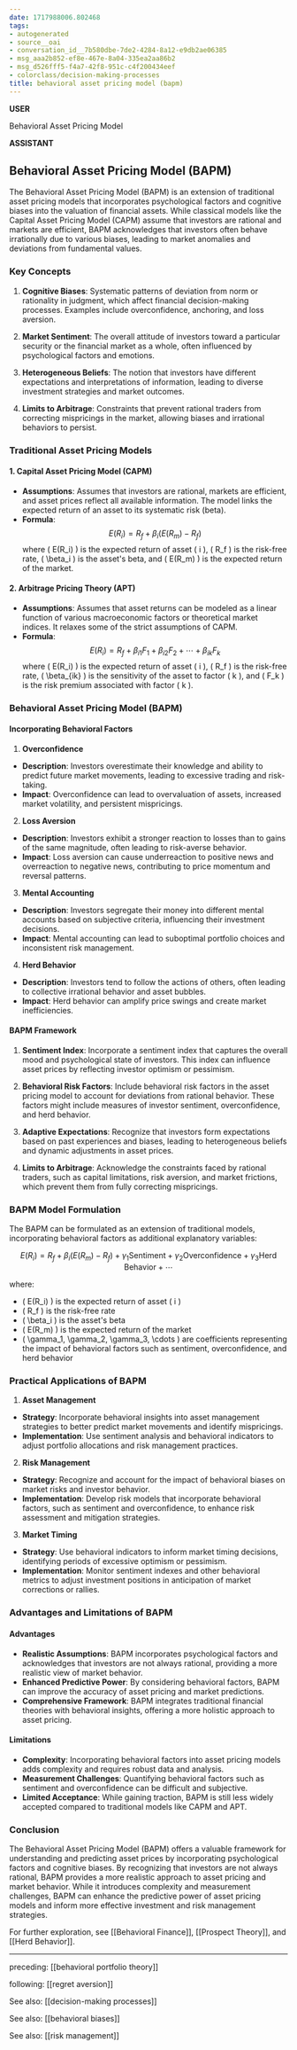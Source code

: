 ```yaml
---
date: 1717988006.802468
tags:
- autogenerated
- source__oai
- conversation_id__7b580dbe-7de2-4284-8a12-e9db2ae06385
- msg_aaa2b852-ef8e-467e-8a04-335ea2aa86b2
- msg_d526fff5-f4a7-42f8-951c-c4f200434eef
- colorclass/decision-making-processes
title: behavioral asset pricing model (bapm)
---
```


**USER**

Behavioral Asset Pricing Model


**ASSISTANT**

## Behavioral Asset Pricing Model (BAPM)

The Behavioral Asset Pricing Model (BAPM) is an extension of traditional asset pricing models that incorporates psychological factors and cognitive biases into the valuation of financial assets. While classical models like the Capital Asset Pricing Model (CAPM) assume that investors are rational and markets are efficient, BAPM acknowledges that investors often behave irrationally due to various biases, leading to market anomalies and deviations from fundamental values.

### Key Concepts

1. **Cognitive Biases**: Systematic patterns of deviation from norm or rationality in judgment, which affect financial decision-making processes. Examples include overconfidence, anchoring, and loss aversion.
   
2. **Market Sentiment**: The overall attitude of investors toward a particular security or the financial market as a whole, often influenced by psychological factors and emotions.

3. **Heterogeneous Beliefs**: The notion that investors have different expectations and interpretations of information, leading to diverse investment strategies and market outcomes.

4. **Limits to Arbitrage**: Constraints that prevent rational traders from correcting mispricings in the market, allowing biases and irrational behaviors to persist.

### Traditional Asset Pricing Models

#### 1. **Capital Asset Pricing Model (CAPM)**

- **Assumptions**: Assumes that investors are rational, markets are efficient, and asset prices reflect all available information. The model links the expected return of an asset to its systematic risk (beta).
- **Formula**: 
  $$ E(R_i) = R_f + \beta_i (E(R_m) - R_f) $$
  where \( E(R_i) \) is the expected return of asset \( i \), \( R_f \) is the risk-free rate, \( \beta_i \) is the asset's beta, and \( E(R_m) \) is the expected return of the market.

#### 2. **Arbitrage Pricing Theory (APT)**

- **Assumptions**: Assumes that asset returns can be modeled as a linear function of various macroeconomic factors or theoretical market indices. It relaxes some of the strict assumptions of CAPM.
- **Formula**: 
  $$ E(R_i) = R_f + \beta_{i1} F_1 + \beta_{i2} F_2 + \cdots + \beta_{ik} F_k $$
  where \( E(R_i) \) is the expected return of asset \( i \), \( R_f \) is the risk-free rate, \( \beta_{ik} \) is the sensitivity of the asset to factor \( k \), and \( F_k \) is the risk premium associated with factor \( k \).

### Behavioral Asset Pricing Model (BAPM)

#### Incorporating Behavioral Factors

1. **Overconfidence**

- **Description**: Investors overestimate their knowledge and ability to predict future market movements, leading to excessive trading and risk-taking.
- **Impact**: Overconfidence can lead to overvaluation of assets, increased market volatility, and persistent mispricings.

2. **Loss Aversion**

- **Description**: Investors exhibit a stronger reaction to losses than to gains of the same magnitude, often leading to risk-averse behavior.
- **Impact**: Loss aversion can cause underreaction to positive news and overreaction to negative news, contributing to price momentum and reversal patterns.

3. **Mental Accounting**

- **Description**: Investors segregate their money into different mental accounts based on subjective criteria, influencing their investment decisions.
- **Impact**: Mental accounting can lead to suboptimal portfolio choices and inconsistent risk management.

4. **Herd Behavior**

- **Description**: Investors tend to follow the actions of others, often leading to collective irrational behavior and asset bubbles.
- **Impact**: Herd behavior can amplify price swings and create market inefficiencies.

#### BAPM Framework

1. **Sentiment Index**: Incorporate a sentiment index that captures the overall mood and psychological state of investors. This index can influence asset prices by reflecting investor optimism or pessimism.

2. **Behavioral Risk Factors**: Include behavioral risk factors in the asset pricing model to account for deviations from rational behavior. These factors might include measures of investor sentiment, overconfidence, and herd behavior.

3. **Adaptive Expectations**: Recognize that investors form expectations based on past experiences and biases, leading to heterogeneous beliefs and dynamic adjustments in asset prices.

4. **Limits to Arbitrage**: Acknowledge the constraints faced by rational traders, such as capital limitations, risk aversion, and market frictions, which prevent them from fully correcting mispricings.

### BAPM Model Formulation

The BAPM can be formulated as an extension of traditional models, incorporating behavioral factors as additional explanatory variables:

$$ E(R_i) = R_f + \beta_i (E(R_m) - R_f) + \gamma_1 \text{Sentiment} + \gamma_2 \text{Overconfidence} + \gamma_3 \text{Herd Behavior} + \cdots $$

where:
- \( E(R_i) \) is the expected return of asset \( i \)
- \( R_f \) is the risk-free rate
- \( \beta_i \) is the asset's beta
- \( E(R_m) \) is the expected return of the market
- \( \gamma_1, \gamma_2, \gamma_3, \cdots \) are coefficients representing the impact of behavioral factors such as sentiment, overconfidence, and herd behavior

### Practical Applications of BAPM

1. **Asset Management**

- **Strategy**: Incorporate behavioral insights into asset management strategies to better predict market movements and identify mispricings.
- **Implementation**: Use sentiment analysis and behavioral indicators to adjust portfolio allocations and risk management practices.

2. **Risk Management**

- **Strategy**: Recognize and account for the impact of behavioral biases on market risks and investor behavior.
- **Implementation**: Develop risk models that incorporate behavioral factors, such as sentiment and overconfidence, to enhance risk assessment and mitigation strategies.

3. **Market Timing**

- **Strategy**: Use behavioral indicators to inform market timing decisions, identifying periods of excessive optimism or pessimism.
- **Implementation**: Monitor sentiment indexes and other behavioral metrics to adjust investment positions in anticipation of market corrections or rallies.

### Advantages and Limitations of BAPM

#### Advantages

- **Realistic Assumptions**: BAPM incorporates psychological factors and acknowledges that investors are not always rational, providing a more realistic view of market behavior.
- **Enhanced Predictive Power**: By considering behavioral factors, BAPM can improve the accuracy of asset pricing and market predictions.
- **Comprehensive Framework**: BAPM integrates traditional financial theories with behavioral insights, offering a more holistic approach to asset pricing.

#### Limitations

- **Complexity**: Incorporating behavioral factors into asset pricing models adds complexity and requires robust data and analysis.
- **Measurement Challenges**: Quantifying behavioral factors such as sentiment and overconfidence can be difficult and subjective.
- **Limited Acceptance**: While gaining traction, BAPM is still less widely accepted compared to traditional models like CAPM and APT.

### Conclusion

The Behavioral Asset Pricing Model (BAPM) offers a valuable framework for understanding and predicting asset prices by incorporating psychological factors and cognitive biases. By recognizing that investors are not always rational, BAPM provides a more realistic approach to asset pricing and market behavior. While it introduces complexity and measurement challenges, BAPM can enhance the predictive power of asset pricing models and inform more effective investment and risk management strategies.

For further exploration, see [[Behavioral Finance]], [[Prospect Theory]], and [[Herd Behavior]].


---

preceding: [[behavioral portfolio theory]]  


following: [[regret aversion]]

See also: [[decision-making processes]]


See also: [[behavioral biases]]


See also: [[risk management]]